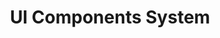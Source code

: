 ---
title: UI Components System
description: Motion.dev animations, shadcn/ui components, and design system
---